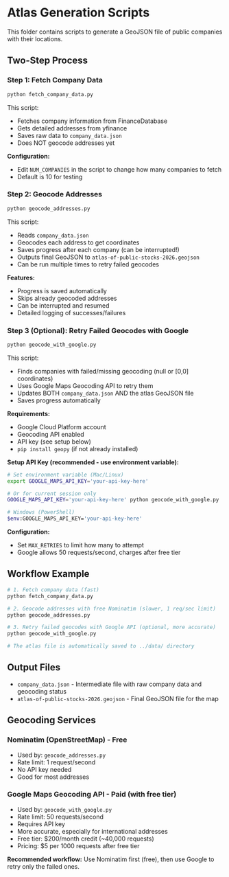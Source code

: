 # Atlas Generation Scripts

This folder contains scripts to generate a GeoJSON file of public companies with their locations.

## Two-Step Process

### Step 1: Fetch Company Data
```bash
python fetch_company_data.py
```

This script:
- Fetches company information from FinanceDatabase
- Gets detailed addresses from yfinance
- Saves raw data to `company_data.json`
- Does NOT geocode addresses yet

**Configuration:**
- Edit `NUM_COMPANIES` in the script to change how many companies to fetch
- Default is 10 for testing

### Step 2: Geocode Addresses
```bash
python geocode_addresses.py
```

This script:
- Reads `company_data.json`
- Geocodes each address to get coordinates
- Saves progress after each company (can be interrupted!)
- Outputs final GeoJSON to `atlas-of-public-stocks-2026.geojson`
- Can be run multiple times to retry failed geocodes

**Features:**
- Progress is saved automatically
- Skips already geocoded addresses
- Can be interrupted and resumed
- Detailed logging of successes/failures

### Step 3 (Optional): Retry Failed Geocodes with Google
```bash
python geocode_with_google.py
```

This script:
- Finds companies with failed/missing geocoding (null or [0,0] coordinates)
- Uses Google Maps Geocoding API to retry them
- Updates BOTH `company_data.json` AND the atlas GeoJSON file
- Saves progress automatically

**Requirements:**
- Google Cloud Platform account
- Geocoding API enabled
- API key (see setup below)
- `pip install geopy` (if not already installed)

**Setup API Key (recommended - use environment variable):**
```bash
# Set environment variable (Mac/Linux)
export GOOGLE_MAPS_API_KEY='your-api-key-here'

# Or for current session only
GOOGLE_MAPS_API_KEY='your-api-key-here' python geocode_with_google.py

# Windows (PowerShell)
$env:GOOGLE_MAPS_API_KEY='your-api-key-here'
```

**Configuration:**
- Set `MAX_RETRIES` to limit how many to attempt
- Google allows 50 requests/second, charges after free tier

## Workflow Example

```bash
# 1. Fetch company data (fast)
python fetch_company_data.py

# 2. Geocode addresses with free Nominatim (slower, 1 req/sec limit)
python geocode_addresses.py

# 3. Retry failed geocodes with Google API (optional, more accurate)
python geocode_with_google.py

# The atlas file is automatically saved to ../data/ directory
```

## Output Files

- `company_data.json` - Intermediate file with raw company data and geocoding status
- `atlas-of-public-stocks-2026.geojson` - Final GeoJSON file for the map

## Geocoding Services

### Nominatim (OpenStreetMap) - Free
- Used by: `geocode_addresses.py`
- Rate limit: 1 request/second
- No API key needed
- Good for most addresses

### Google Maps Geocoding API - Paid (with free tier)
- Used by: `geocode_with_google.py`
- Rate limit: 50 requests/second
- Requires API key
- More accurate, especially for international addresses
- Free tier: $200/month credit (~40,000 requests)
- Pricing: $5 per 1000 requests after free tier

**Recommended workflow:** Use Nominatim first (free), then use Google to retry only the failed ones.

